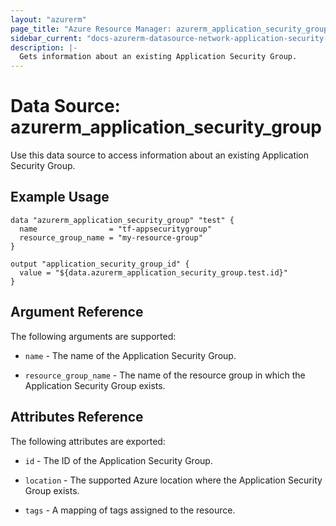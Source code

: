 ```yaml
---
layout: "azurerm"
page_title: "Azure Resource Manager: azurerm_application_security_group"
sidebar_current: "docs-azurerm-datasource-network-application-security-group"
description: |-
  Gets information about an existing Application Security Group.
---
```


# Data Source: azurerm_application_security_group

Use this data source to access information about an existing Application Security Group.

## Example Usage

```hcl
data "azurerm_application_security_group" "test" {
  name                = "tf-appsecuritygroup"
  resource_group_name = "my-resource-group"
}

output "application_security_group_id" {
  value = "${data.azurerm_application_security_group.test.id}"
}
```

## Argument Reference

The following arguments are supported:

* `name` - The name of the Application Security Group.

* `resource_group_name` - The name of the resource group in which the Application Security Group exists.

## Attributes Reference

The following attributes are exported:

* `id` - The ID of the Application Security Group.

* `location` - The supported Azure location where the Application Security Group exists.

* `tags` - A mapping of tags assigned to the resource.
